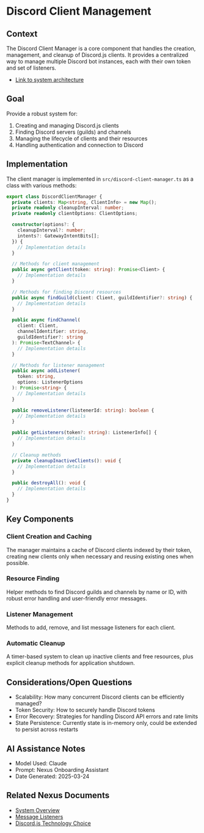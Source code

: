 # Discord Client Management

## Context

The Discord Client Manager is a core component that handles the creation, management, and cleanup of Discord.js clients. It provides a centralized way to manage multiple Discord bot instances, each with their own token and set of listeners.

- [Link to system architecture](../../architecture/system_overview.md)

## Goal

Provide a robust system for:

1. Creating and managing Discord.js clients
2. Finding Discord servers (guilds) and channels
3. Managing the lifecycle of clients and their resources
4. Handling authentication and connection to Discord

## Implementation

The client manager is implemented in `src/discord-client-manager.ts` as a class with various methods:

```typescript
export class DiscordClientManager {
  private clients: Map<string, ClientInfo> = new Map();
  private readonly cleanupInterval: number;
  private readonly clientOptions: ClientOptions;

  constructor(options?: {
    cleanupInterval?: number;
    intents?: GatewayIntentBits[];
  }) {
    // Implementation details
  }

  // Methods for client management
  public async getClient(token: string): Promise<Client> {
    // Implementation details
  }

  // Methods for finding Discord resources
  public async findGuild(client: Client, guildIdentifier?: string) {
    // Implementation details
  }

  public async findChannel(
    client: Client,
    channelIdentifier: string,
    guildIdentifier?: string
  ): Promise<TextChannel> {
    // Implementation details
  }

  // Methods for listener management
  public async addListener(
    token: string,
    options: ListenerOptions
  ): Promise<string> {
    // Implementation details
  }

  public removeListener(listenerId: string): boolean {
    // Implementation details
  }

  public getListeners(token?: string): ListenerInfo[] {
    // Implementation details
  }

  // Cleanup methods
  private cleanupInactiveClients(): void {
    // Implementation details
  }

  public destroyAll(): void {
    // Implementation details
  }
}
```

## Key Components

### Client Creation and Caching

The manager maintains a cache of Discord clients indexed by their token, creating new clients only when necessary and reusing existing ones when possible.

### Resource Finding

Helper methods to find Discord guilds and channels by name or ID, with robust error handling and user-friendly error messages.

### Listener Management

Methods to add, remove, and list message listeners for each client.

### Automatic Cleanup

A timer-based system to clean up inactive clients and free resources, plus explicit cleanup methods for application shutdown.

## Considerations/Open Questions

- Scalability: How many concurrent Discord clients can be efficiently managed?
- Token Security: How to securely handle Discord tokens
- Error Recovery: Strategies for handling Discord API errors and rate limits
- State Persistence: Currently state is in-memory only, could be extended to persist across restarts

## AI Assistance Notes

- Model Used: Claude
- Prompt: Nexus Onboarding Assistant
- Date Generated: 2025-03-24

## Related Nexus Documents

- [System Overview](../../architecture/system_overview.md)
- [Message Listeners](../message_listeners/feature.md)
- [Discord.js Technology Choice](../../decisions/technology_choices/main_technologies.md)
